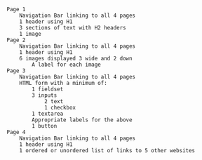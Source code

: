 
    Page 1
        Navigation Bar linking to all 4 pages
        1 header using H1
        3 sections of text with H2 headers
        1 image
    Page 2
        Navigation Bar linking to all 4 pages
        1 header using H1
        6 images displayed 3 wide and 2 down
            A label for each image
    Page 3
        Navigation Bar linking to all 4 pages
        HTML form with a minimum of:
            1 fieldset
            3 inputs
                2 text
                1 checkbox
            1 textarea
            Appropriate labels for the above
            1 button
    Page 4
        Navigation Bar linking to all 4 pages
        1 header using H1
        1 ordered or unordered list of links to 5 other websites

